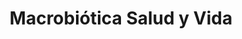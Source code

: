 ---
title: "Macrobiótica Salud y Vida"
url: /alajuela/macrobiotica-salud-y-vida/
shop: alimentación sana
---